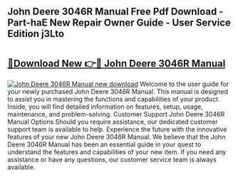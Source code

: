 ## John Deere 3046R Manual Free Pdf Download - Part-haE New Repair Owner Guide - User Service Edition j3Lto

# <h2><a href="http://bc90051.oget.top/?id=John+Deere+3046R+Manual">🔗Download New 👉🔴 John Deere 3046R Manual</a></h2>

[![John Deere 3046R Manual new download](https://i.imgur.com/5g1atiW.png)](http://bc90051.oget.top/?id=John+Deere+3046R+Manual)
Welcome to the user guide for your newly purchased John Deere 3046R Manual. This manual is designed to assist you in mastering the functions and capabilities of your product. Inside, you will find detailed information on features, setup, usage, maintenance, and problem-solving. Customer Support John Deere 3046R Manual Options Should you require assistance, our dedicated customer support team is available to help. Experience the future with the innovative features of your new John Deere 3046R Manual. We believe that the John Deere 3046R Manual has been an essential guide in your quest to understand the features and capabilities of your new item. If you need any assistance or have any questions, our customer service team is always available.
